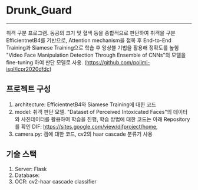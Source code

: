 # Drunk_Guard
---
취객 구분 프로그램. 동공의 크기 및 혈색 등을 종합적으로 판단하여 취객을 구분
EfficientnetB4를 기반으로, Attention mechanism을 접목 후 End-to-End Training과 Siamese Training으로 학습 후 앙상블 기법을 활용해 정확도를 높힘
"Video Face Manipulation Detection Through Ensemble of CNNs"의 모델을 fine-tuning 하여 판단 모델로 사용.
(<https://github.com/polimi-ispl/icpr2020dfdc>)


## 프로젝트 구성
1. architecture: EfficientnetB4와 Siamese Training에 대한 코드
2. model: 취객 판단 모델. "Dataset of Perceived Intoxicated Faces"의 데이터와 사진데이터를 활용하여 학습을 진행, 학습 방법에 대한 코드는 아래 Repository를 확인
   DIF: <https://sites.google.com/view/difproject/home>,
3. camera.py: 캠에 대한 코드, cv2의 haar cascade 분류기 사용

## 기술 스택
1. Server: Flask
2. Database:
3. OCR: cv2-haar cascade classifier
